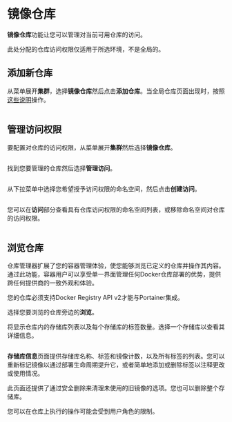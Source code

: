 # 镜像仓库

**镜像仓库**功能让您可以管理对当前可用仓库的访问。

此处分配的仓库访问权限仅适用于所选环境，不是全局的。

## 添加新仓库

从菜单展开**集群**，选择**镜像仓库**然后点击**添加仓库**。当全局仓库页面出现时，按照[这些说明](../../../admin/registries/add/)操作。

<figure><img src="../..//assets/2.15-k8s-cluster-registries-add.gif" alt=""><figcaption></figcaption></figure>

## 管理访问权限

要配置对仓库的访问权限，从菜单展开**集群**然后选择**镜像仓库**。

<figure><img src="../..//assets/2.15-k8s-cluster-registries.gif" alt=""><figcaption></figcaption></figure>

找到您要管理的仓库然后选择**管理访问**。

<figure><img src="../..//assets/2.15-k8s-cluster-registries-manage.png" alt=""><figcaption></figcaption></figure>

从下拉菜单中选择您希望授予访问权限的命名空间，然后点击**创建访问**。

<figure><img src="../..//assets/2.15-k8s-cluster-registries-createaccess.png" alt=""><figcaption></figcaption></figure>

您可以在**访问**部分查看具有仓库访问权限的命名空间列表，或移除命名空间对仓库的访问权限。

<figure><img src="../..//assets/2.15-k8s-cluster-registries-access.png" alt=""><figcaption></figcaption></figure>

## 浏览仓库

仓库管理器扩展了您的容器管理体验，使您能够浏览已定义的仓库并操作其内容。通过此功能，容器用户可以享受单一界面管理任何Docker仓库部署的优势，提供跨任何提供商的一致外观和体验。

您的仓库必须支持Docker Registry API v2才能与Portainer集成。

选择您要浏览的仓库旁边的**浏览**。

将显示仓库内的存储库列表以及每个存储库的标签数量。选择一个存储库以查看其详细信息。

<figure><img src="../..//assets/2.15-k8s-cluster-registries-browse.png" alt=""><figcaption></figcaption></figure>

**存储库信息**页面提供存储库名称、标签和镜像计数，以及所有标签的列表。您可以重新标记镜像以通过部署生命周期提升它，或者简单地添加或删除标签以注释更改或使用情况。

此页面还提供了通过安全删除来清理未使用的旧镜像的选项。您也可以删除整个存储库。

您可以在仓库上执行的操作可能会受到用户角色的限制。

<figure><img src="../..//assets/2.15-registries-browse-repo-detail.png" alt=""><figcaption></figcaption></figure>
